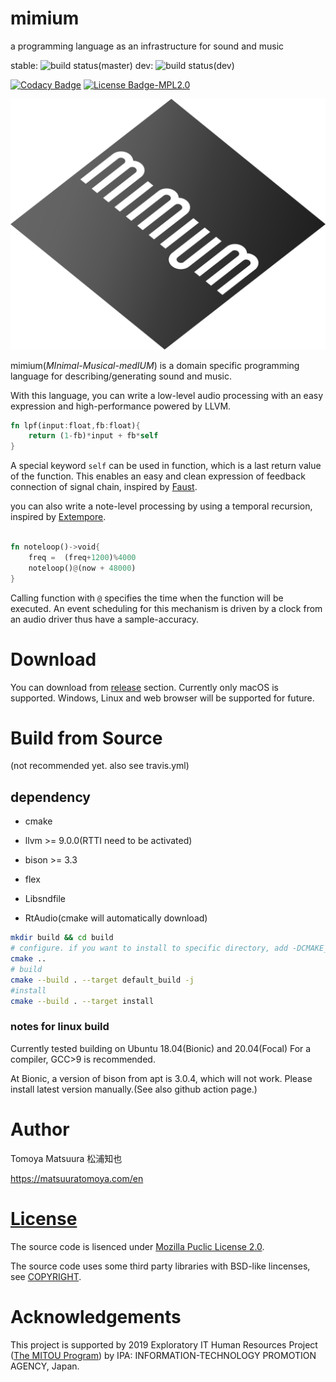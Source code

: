 # mimium

a programming language as an infrastructure for sound and music

stable: ![build status(master)](https://github.com/mimium-org/mimium/workflows/build%20&%20test/badge.svg?branch=master) dev: ![build status(dev)](https://github.com/mimium-org/mimium/workflows/build%20&%20test/badge.svg?branch=dev) 

[![Codacy Badge](https://api.codacy.com/project/badge/Grade/de5190beb61f4ea9a337becdb21f8328)](https://www.codacy.com/manual/tomoyanonymous/mimium?utm_source=github.com&amp;utm_medium=referral&amp;utm_content=tomoyanonymous/mimium&amp;utm_campaign=Badge_Grade) [![License Badge-MPL2.0](https://img.shields.io/badge/LICENSE-MPLv2.0-blue)](./LICENSE.md)

![mimium_logo_slanted](./mimium_logo_slant.svg)

mimium(*MInimal-Musical-medIUM*) is a domain specific programming language for describing/generating sound and music.

With this language, you can write a low-level audio processing with an easy expression and high-performance powered by LLVM.

```rust
fn lpf(input:float,fb:float){    
    return (1-fb)*input + fb*self
}
```

A special keyword `self` can be used in function, which is a last return value of the function.
This enables an easy and clean expression of feedback connection of signal chain, inspired by [Faust](https://faust.grame.fr).

you can also write a note-level processing by using a temporal recursion, inspired by [Extempore](https://extemporelang.github.io/).

```rust

fn noteloop()->void{
    freq =  (freq+1200)%4000
    noteloop()@(now + 48000)
}

```

Calling function with `@` specifies the time when the function will be executed.
An event scheduling for this mechanism is driven by a clock from an audio driver thus have a sample-accuracy.

<!-- More specific info about language is currently in [design](design/design-proposal.md) section. -->
# Download

You can download from [release](https://github.com/mimium-org/mimium/releases) section.
Currently only macOS is supported. Windows, Linux and web browser will be supported for future.

# Build from Source

(not recommended yet. also see travis.yml)

## dependency

- cmake
- llvm >= 9.0.0(RTTI need to be activated)
- bison >= 3.3
- flex
- Libsndfile

- RtAudio(cmake will automatically download)

```sh
mkdir build && cd build
# configure. if you want to install to specific directory, add -DCMAKE_INSTALL_PREFIX=/your/directory
cmake .. 
# build
cmake --build . --target default_build -j
#install
cmake --build . --target install
```

### notes for linux build

Currently tested building on Ubuntu 18.04(Bionic) and 20.04(Focal)
For a compiler, GCC>9 is recommended.

At Bionic, a version of bison from apt is 3.0.4, which will not work. Please install latest version manually.(See also github action page.)

# Author

Tomoya Matsuura 松浦知也

<https://matsuuratomoya.com/en>

# [License](LICENSE.md)

The source code is lisenced under [Mozilla Puclic License 2.0](LICENSE.md).

The source code uses some third party libraries with BSD-like lincenses, see [COPYRIGHT](./COPYRIGHT).

# Acknowledgements

This project is supported by 2019 Exploratory IT Human Resources Project ([The MITOU Program](https://www.ipa.go.jp/jinzai/mitou/portal_index.html)) by IPA: INFORMATION-TECHNOLOGY PROMOTION AGENCY, Japan.